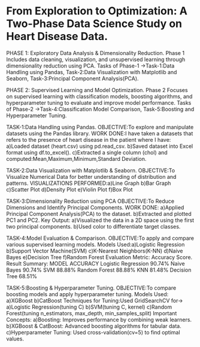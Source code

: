 # From Exploration to Optimization: A Two-Phase Data Science Study on Heart Disease Data.
PHASE 1: Exploratory Data Analysis & Dimensionality Reduction.
Phase 1 Includes data cleaning, visualization, and unsupervised learning through dimensionality reduction using PCA.
Tasks of Phase-1 ->Task-1:Data Handling using Pandas, Task-2:Data Visualization with Matplotlib and Seaborn, Task-3:Principal Component Analysis(PCA).

PHASE 2: Supervised Learning and Model Optimization.
Phase 2 Focuses on supervised learning with classification models, boosting algorithms, and hyperparameter tuning to evaluate and improve model performance.
Tasks of Phase-2 ->Task-4:Classification Model Comparison, Task-5:Boosting and Hyperparameter Tuning.

TASK-1:Data Handling using Pandas.
OBJECTIVE:To explore and manipulate datasets using the Pandas library.
WORK DONE:I have taken a datasets that refers to the presence of heart disease in the patient where I have:
a)Loaded dataset (heart.csv) using pd.read_csv.
b)Saved dataset into Excel format using df.to_excel().
c)Extracted a single column (chol) and computed:Mean,Maximum,Minimum,Standard Deviation.

TASK-2:Data Visualization with Matplotlib & Seaborn.
OBJECTIVE:To Visualize Numerical Data for better understanding of distribution and patterns.
VISUALIZATIONS PERFORMED:a)Line Graph b)Bar Graph c)Scatter Plot d)Density Plot e)Violin Plot f)Box Plot

TASK-3:Dimensionality Reduction using PCA
OBJECTIVE:To Reduce Dimensions and Identify Principal Components.
WORK DONE:
a)Applied Principal Component Analysis(PCA) to the dataset.
b)Extracted and plotted PC1 and PC2.
Key Output:
a)Visualized the data in a 2D space using the first two principal components.
b)Used color to differentiate target classes.

TASK-4:Model Evaluation & Comparison.
OBJECTIVE:To apply and compare various supervised learning models.
Models Used:a)Logistic Regression b)Support Vector Machine(SVM) c)K-Nearest Neighbors(K-NN) d)Naive Bayes e)Decision Tree f)Random Forest
Evaluation Metric: Accuracy Score.
Result Summary:
MODEL	           ACCURACY
Logistic Regression	90.74%
Naive Bayes	90.74%
SVM	           88.88%
Random Forest	88.88%
KNN                   81.48%
Decision Tree         68.51%

TASK-5:Boosting & Hyperparameter Tuning.
OBJECTIVE:To compare boosting models and apply hyperparameter tuning.
Models Used:
a)XGBoost
b)CatBoost
Techniques for Tuning:Used GridSearchCV for-> a)Logistic Regression(tuning C) b)SVM(tuning C, kernel) c)Random Forest(tuning n_estimators, max_depth, min_samples_split)
Important Concepts:
a)Boosting: Improves performance by combining weak learners.
b)XGBoost & CatBoost: Advanced boosting algorithms for tabular data.
c)Hyperparameter Tuning: Used cross-validation(cv=5) to find optimal values.

           
